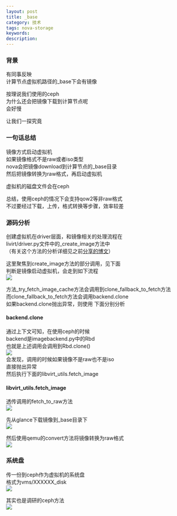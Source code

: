 ```yaml
---
layout: post
title: _base
category: 技术
tags: nova-storage
keywords: 
description: 
---
```


### 背景 ###

有同事反映  
计算节点虚拟机路径的_base下会有镜像  

按理说我们使用的ceph  
为什么还会把镜像下载到计算节点呢  
会好慢  

让我们一探究竟  

### 一句话总结 ###

镜像方式启动虚拟机  
如果镜像格式不是raw或者iso类型  
nova会把镜像download到计算节点的_base目录  
然后把镜像转换为raw格式，再启动虚拟机  

虚拟机的磁盘文件会在ceph

总结，使用ceph的情况下会支持qow2等非raw格式  
不过要经过下载，上传，格式转换等步骤，效率较差  

### 源码分析 ###

创建虚拟机在driver层面，和镜像相关的处理流程在  
livirt/driver.py文件中的_create_image方法中  
（有关这个方法的分析详细见之前[分享的博文](http://www.hanbaoying.com/2016/05/03/_create_image.html)）

这里聚焦到create_image方法的部分调用，见下面  
判断是镜像启动虚拟机，会走到如下流程  
![](http://i.imgur.com/HDHStxH.png)  

方法_try_fetch_image_cache方法会调用到clone_fallback_to_fetch方法  
而clone_fallback_to_fetch方法会调用backend.clone  
如果backend.clone抛出异常，则使用
下面分别分析

#### backend.clone ####

通过上下文可知，在使用ceph的时候  
backend是imagebackend.py中的Rbd  
也就是上述调用会调用到Rbd.clone()  
![](http://i.imgur.com/MVaP6Eu.png)  
会发现，调用的时候如果镜像不是raw也不是iso  
直接抛出异常  
然后执行下面的libvirt_utils.fetch_image

#### libvirt_utils.fetch_image ####

透传调用的fetch_to_raw方法  
![](http://i.imgur.com/eDn5DLz.png)


先从glance下载镜像到_base目录下  
![](http://i.imgur.com/VcR43j4.png)  

然后使用qemu的convert方法将镜像转换为raw格式  
![](http://i.imgur.com/oeIJF23.png)

### 系统盘 ###

传一份到ceph作为虚拟机的系统盘  
格式为vms/XXXXXX_disk  
![](http://i.imgur.com/choVHXz.png)  

其实也是调研的ceph方法  
![](http://i.imgur.com/XRI1I31.png)  